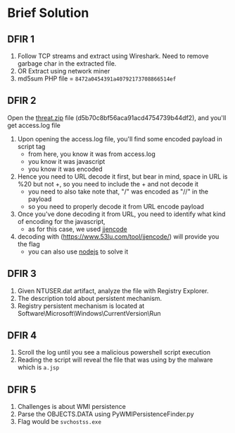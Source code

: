 # Brief Solution

## DFIR 1
1. Follow TCP streams and extract using Wireshark. Need to remove garbage char in the extracted file.
2. OR Extract using network miner
3. md5sum PHP file = `8472a0454391a40792173708866514ef`

## DFIR 2
Open the [threat.zip](https://github.com/Netbytesec/UiTM-iHack2022-Qualification/blob/main/Incident%20Response%20and%20Forensics/DFIR%202/threat.zip) file (d5b70c8bf56aca91acd4754739b44df2), and you'll get access.log file

1. Upon opening the access.log file, you'll find some encoded payload in script tag
    - from here, you know it was from access.log
    - you know it was javascript
    - you know it was encoded
2. Hence you need to URL decode it first, but bear in mind, space in URL is %20 but not +, so you need to include the + and not decode it
    - you need to also take note that, "/" was encoded as "//" in the payload
    - so you need to properly decode it from URL encode payload
3. Once you've done decoding it from URL, you need to identify what kind of encoding for the javascript,
    - as for this case, we used [jjencode](https://pferrie2.tripod.com/papers/jjencode.pdf) 
4. decoding with (https://www.53lu.com/tool/jjencode/) will provide you the flag
    - you can also use [nodejs](https://www.w3schools.com/nodejs/nodejs_intro.asp) to solve it

## DFIR 3
1. Given NTUSER.dat artifact, analyze the file with Registry Explorer.
2. The description told about persistent mechanism.
3. Registry persistent mechanism is located at Software\Microsoft\Windows\CurrentVersion\Run

## DFIR 4
1. Scroll the log until you see a malicious powershell script execution
2. Reading the script will reveal the file that was using by the malware which is `a.jsp`

## DFIR 5
1. Challenges is about WMI persistence
2. Parse the OBJECTS.DATA using PyWMIPersistenceFinder.py
3. Flag would be `svchostss.exe`
